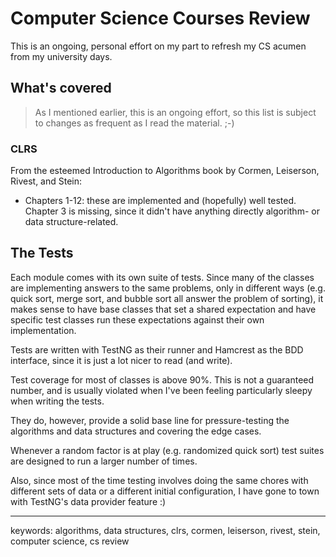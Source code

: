 # Computer Science Courses Review

This is an ongoing, personal effort on my part to refresh my CS acumen from my university days.

What's covered
--------------

  > As I mentioned earlier, this is an ongoing effort, so this list is subject to changes as frequent
  as I read the material. ;-)

### CLRS

From the esteemed Introduction to Algorithms book by Cormen, Leiserson, Rivest, and Stein:

  * Chapters 1-12: these are implemented and (hopefully) well tested. Chapter 3 is missing, since
  it didn't have anything directly algorithm- or data structure-related.

The Tests
---------

Each module comes with its own suite of tests. Since many of the classes are implementing answers
to the same problems, only in different ways (e.g. quick sort, merge sort, and bubble sort all answer
the problem of sorting), it makes sense to have base classes that set a shared expectation and have
specific test classes run these expectations against their own implementation.

Tests are written with TestNG as their runner and Hamcrest as the BDD interface, since it is just a
lot nicer to read (and write).

Test coverage for most of classes is above 90%. This is not a guaranteed number, and is usually violated
when I've been feeling particularly sleepy when writing the tests.

They do, however, provide a solid base line for pressure-testing the algorithms and data structures and
covering the edge cases.

Whenever a random factor is at play (e.g. randomized quick sort) test suites are designed to run a larger
number of times.

Also, since most of the time testing involves doing the same chores with different sets of data or a
different initial configuration, I have gone to town with TestNG's data provider feature :)


-----------------------

keywords: algorithms, data structures, clrs, cormen, leiserson, rivest, stein, computer science, cs review
